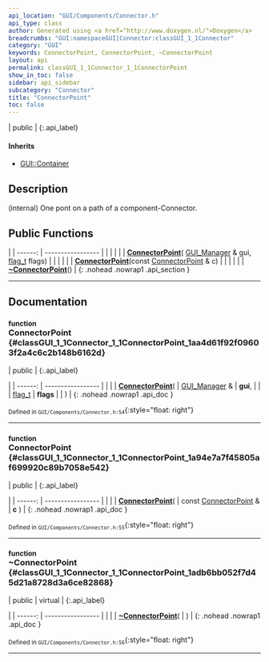 ```yaml
---
api_location: "GUI/Components/Connector.h"
api_type: class
author: Generated using <a href="http://www.doxygen.nl/">Doxygen</a>
breadcrumbs: "GUI:namespaceGUI|Connector:classGUI_1_1Connector"
category: "GUI"
keywords: ConnectorPoint, ConnectorPoint, ~ConnectorPoint
layout: api
permalink: classGUI_1_1Connector_1_1ConnectorPoint
show_in_toc: false
sidebar: api_sidebar
subcategory: "Connector"
title: "ConnectorPoint"
toc: false
---
```


| public |
{:.api_label}

#### Inherits

* [GUI::Container](classGUI_1_1Container)


## Description



(internal) One pont on a path of a component-Connector.



## Public Functions

|
| ------: | ----------------- |
|  | |
|  | **[ConnectorPoint](#classGUI_1_1Connector_1_1ConnectorPoint_1aa4d61f92f09603f2a4c6c2b148b6162d)**( [GUI_Manager](classGUI_1_1GUI%5F%5FManager) & gui,  [flag_t](classGUI_1_1Component#classGUI_1_1Component_1aa86a1fd78119640545900da0f8f620bd)  flags) |
|  | |
|  | **[ConnectorPoint](#classGUI_1_1Connector_1_1ConnectorPoint_1a94e7a7f45805af699920c89b7058e542)**(const [ConnectorPoint](classGUI_1_1Connector_1_1ConnectorPoint) & c) |
|  | |
|  | **[~ConnectorPoint](#classGUI_1_1Connector_1_1ConnectorPoint_1adb6bb052f7d45d21a8728d3a6ce82868)**() |
{: .nohead .nowrap1 .api_section }


-------------------------------------------------------------------

## Documentation

### <small>function</small><br/> ConnectorPoint {#classGUI_1_1Connector_1_1ConnectorPoint_1aa4d61f92f09603f2a4c6c2b148b6162d}

| public |
{:.api_label}

|
| ------: | ----------------- |
|  |
|  **[ConnectorPoint](#classGUI_1_1Connector_1_1ConnectorPoint_1aa4d61f92f09603f2a4c6c2b148b6162d)**( |  [GUI_Manager](classGUI_1_1GUI%5F%5FManager) & | **gui**, |
| |  [flag_t](classGUI_1_1Component#classGUI_1_1Component_1aa86a1fd78119640545900da0f8f620bd)  | **flags** |
|   ) |
{: .nohead .nowrap1 .api_doc }





<sub>Defined in `GUI/Components/Connector.h:54`</sub>{:style="float: right"}

-------------------------------------------------------------------

### <small>function</small><br/> ConnectorPoint {#classGUI_1_1Connector_1_1ConnectorPoint_1a94e7a7f45805af699920c89b7058e542}

| public |
{:.api_label}

|
| ------: | ----------------- |
|  |
|  **[ConnectorPoint](#classGUI_1_1Connector_1_1ConnectorPoint_1a94e7a7f45805af699920c89b7058e542)**( | const [ConnectorPoint](classGUI_1_1Connector_1_1ConnectorPoint) & | **c** ) |
{: .nohead .nowrap1 .api_doc }





<sub>Defined in `GUI/Components/Connector.h:55`</sub>{:style="float: right"}

-------------------------------------------------------------------

### <small>function</small><br/> ~ConnectorPoint {#classGUI_1_1Connector_1_1ConnectorPoint_1adb6bb052f7d45d21a8728d3a6ce82868}

| public | virtual |
{:.api_label}

|
| ------: | ----------------- |
|  |
|  **[~ConnectorPoint](#classGUI_1_1Connector_1_1ConnectorPoint_1adb6bb052f7d45d21a8728d3a6ce82868)**( |  ) |
{: .nohead .nowrap1 .api_doc }





<sub>Defined in `GUI/Components/Connector.h:56`</sub>{:style="float: right"}

-------------------------------------------------------------------

